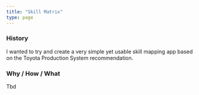 ```yaml
---
title: "Skill Matrix"
type: page
---
```


### History

I wanted to try and create a very simple yet usable skill mapping app based on the Toyota Production System recommendation.

### Why / How / What

Tbd
